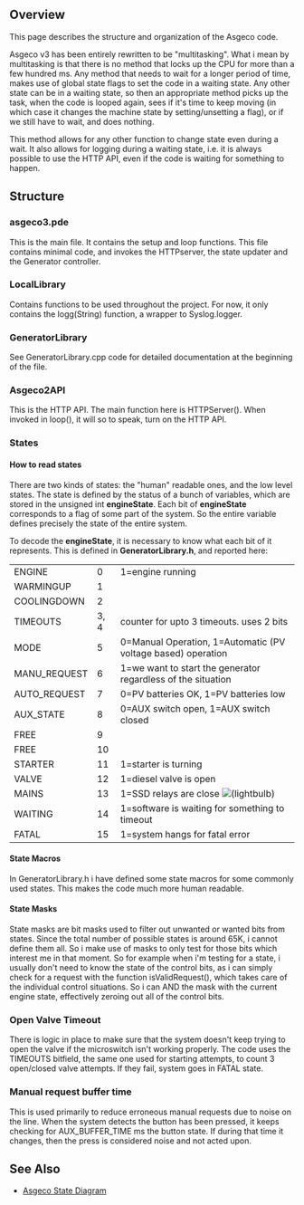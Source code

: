 Overview
--------

This page describes the structure and organization of the Asgeco code.

Asgeco v3 has been entirely rewritten to be "multitasking". What i mean by multitasking is that there is no method that locks up the CPU for more than a few hundred ms. Any method that needs to wait for a longer period of time, makes use of global state flags to set the code in a waiting state. Any other state can be in a waiting state, so then an appropriate method picks up the task, when the code is looped again, sees if it's time to keep moving (in which case it changes the machine state by setting/unsetting a flag), or if we still have to wait, and does nothing.

This method allows for any other function to change state even during a wait. It also allows for logging during a waiting state, i.e. it is always possible to use the HTTP API, even if the code is waiting for something to happen.

Structure
---------

### asgeco3.pde

This is the main file. It contains the setup and loop functions. This file contains minimal code, and invokes the HTTPserver, the state updater and the Generator controller.

### LocalLibrary

Contains functions to be used throughout the project. For now, it only contains the logg(String) function, a wrapper to Syslog.logger.

### GeneratorLibrary

See GeneratorLibrary.cpp code for detailed documentation at the beginning of the file.

### Asgeco2API

This is the HTTP API. The main function here is HTTPServer(). When invoked in loop(), it will so to speak, turn on the HTTP API.

### States

#### How to read states

There are two kinds of states: the "human" readable ones, and the low level states. The state is defined by the status of a bunch of variables, which are stored in the unsigned int **engineState**. Each bit of **engineState** corresponds to a flag of some part of the system. So the entire variable defines precisely the state of the entire system.

To decode the **engineState**, it is necessary to know what each bit of it represents. This is defined in **GeneratorLibrary.h**, and reported here:

|     |     |     |
| --- | --- | --- |
| ENGINE | 0   | 1=engine running |
| WARMINGUP | 1   |     |
| COOLINGDOWN | 2   |     |
| TIMEOUTS | 3, 4 | counter for upto 3 timeouts. uses 2 bits |
| MODE | 5   | 0=Manual Operation, 1=Automatic (PV voltage based) operation |
| MANU\_REQUEST | 6   | 1=we want to start the generator regardless of the situation |
| AUTO\_REQUEST | 7   | 0=PV batteries OK, 1=PV batteries low |
| AUX\_STATE | 8   | 0=AUX switch open, 1=AUX switch closed |
| FREE | 9   |     |
| FREE | 10  |     |
| STARTER | 11  | 1=starter is turning |
| VALVE | 12  | 1=diesel valve is open |
| MAINS | 13  | 1=SSD relays are close ![(lightbulb)](/s/-i0koqh/8703/189cb2l/_/images/icons/emoticons/lightbulb_on.svg) |
| WAITING | 14  | 1=software is waiting for something to timeout |
| FATAL | 15  | 1=system hangs for fatal error |

#### State Macros

In GeneratorLibrary.h i have defined some state macros for some commonly used states. This makes the code much more human readable.

#### State Masks

State masks are bit masks used to filter out unwanted or wanted bits from states. Since the total number of possible states is around 65K, i cannot define them all. So i make use of masks to only test for those bits which interest me in that moment. So for example when i'm testing for a state, i usually don't need to know the state of the control bits, as i can simply check for a request with the function isValidRequest(), which takes care of the individual control situations. So i can AND the mask with the current engine state, effectively zeroing out all of the control bits.

### Open Valve Timeout

There is logic in place to make sure that the system doesn't keep trying to open the valve if the microswitch isn't working properly. The code uses the TIMEOUTS bitfield, the same one used for starting attempts, to count 3 open/closed valve attempts. If they fail, system goes in FATAL state.

### Manual request buffer time

This is used primarily to reduce erroneous manual requests due to noise on the line. When the system detects the button has been pressed, it keeps checking for AUX\_BUFFER\_TIME ms the button state. If during that time it changes, then the press is considered noise and not acted upon.

See Also
--------

*   [Asgeco State Diagram](/pages/createpage.action?spaceKey=CIAP&title=Asgeco+State+Diagram)